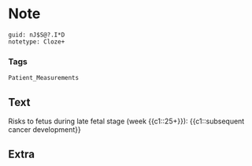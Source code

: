 # Note
```
guid: nJ$S@?.I*D
notetype: Cloze+
```

### Tags
```
Patient_Measurements
```

## Text
Risks to fetus during late fetal stage (week {{c1::25+}}): {{c1::subsequent cancer development}}

## Extra

